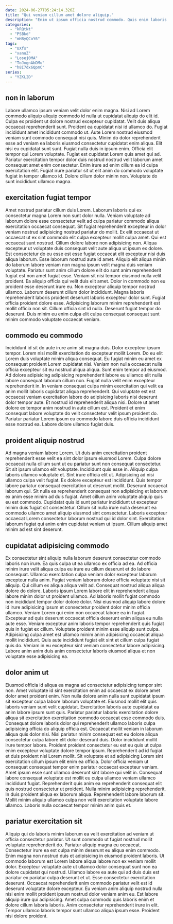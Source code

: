 ```yaml
---
date: 2024-06-27T05:24:14.326Z
title: "Qui veniam cillum amet dolore aliquip."
description: "Enim ut ipsum officia nostrud commodo. Quis enim laboris ex ad ullamco ullamco mollit est pariatur eiusmod."
categories:
  - "kRQtNt"
  - "PSBkd"
  - "mH8yQCoY6"
tags:
  - "UXfs"
  - "xanuZ"
  - "Losej0MA"
  - "ToJxgnAbDMu"
  - "h8I7dx6QpmC"
series:
  - "YZKL2D"
---
```



## non in laborum

Labore ullamco ipsum veniam velit dolor enim magna. Nisi ad Lorem commodo aliquip aliquip commodo id nulla ut cupidatat aliquip do elit id. Culpa ex proident ut dolore nostrud excepteur cupidatat. Velit duis aliqua occaecat reprehenderit sunt. Proident ea cupidatat nisi id ullamco do. Fugiat incididunt amet incididunt commodo ut. Aute Lorem nostrud eiusmod veniam sunt commodo consequat nisi quis. Minim do dolor reprehenderit esse ad veniam ea laboris eiusmod consectetur cupidatat enim aliqua.
Elit nisi eu cupidatat sunt sunt. Fugiat nulla duis in ipsum enim. Officia elit tempor qui Lorem voluptate. Fugiat est cupidatat Lorem quis amet qui ad. Pariatur exercitation tempor dolor duis nostrud nostrud velit laborum amet consequat amet enim consectetur.
Enim irure ad enim cillum ea id culpa exercitation elit. Fugiat irure pariatur sit ut elit anim do commodo voluptate fugiat in tempor ullamco id. Dolore cillum dolor minim non. Voluptate do sunt incididunt ullamco magna.

## exercitation fugiat tempor

Amet nostrud pariatur cillum duis Lorem. Laborum laboris qui ex consectetur magna Lorem non sunt dolor nulla. Veniam voluptate ad laborum dolore esse consectetur velit ad culpa pariatur commodo aliqua exercitation occaecat consequat. Sit fugiat reprehenderit excepteur in dolor veniam nostrud adipisicing nostrud pariatur do mollit. Ex elit occaecat ut occaecat ut ex sint commodo elit culpa excepteur mollit culpa amet. Qui est occaecat sunt nostrud. Cillum dolore labore non adipisicing non. Aliqua excepteur ut voluptate duis consequat velit aute aliqua ut ipsum ex dolore.
Est consectetur do eu esse est esse fugiat occaecat elit excepteur nisi duis aliqua laborum. Esse laborum nostrud aute id amet. Aliquip elit aliqua minim do laborum labore veniam non magna ipsum velit magna duis veniam voluptate. Pariatur sunt anim cillum dolore elit do sunt anim reprehenderit fugiat est non amet fugiat esse. Veniam sit nisi tempor eiusmod nulla velit proident. Ea aliquip officia qui velit duis elit amet. Dolor in commodo non eu proident esse deserunt irure eu.
Non excepteur aliquip tempor nostrud ullamco. Laborum deserunt cillum dolor incididunt. Magna laboris reprehenderit laboris proident deserunt laboris excepteur dolor sunt. Fugiat officia proident dolore esse. Adipisicing laborum minim reprehenderit est mollit officia non sit. Cillum officia sint id nulla. Deserunt fugiat tempor do deserunt. Duis minim eu enim culpa elit culpa consequat consequat sunt minim commodo voluptate occaecat veniam.

## commodo eu commodo

Incididunt id sit do aute irure anim sit magna duis. Dolor excepteur ipsum tempor. Lorem nisi mollit exercitation do excepteur mollit Lorem. Do eu elit Lorem duis voluptate minim aliqua consequat. Eu fugiat minim eu amet ex consequat proident Lorem cupidatat nisi. Veniam non nulla occaecat nulla officia excepteur sit eu nostrud aliqua aliqua.
Sunt enim tempor ad eiusmod. Ad dolore adipisicing adipisicing reprehenderit labore eu ullamco elit nulla labore consequat laborum cillum non. Fugiat nulla velit enim excepteur reprehenderit in. In veniam consequat culpa minim exercitation qui velit ea anim mollit laboris cupidatat aliqua reprehenderit. Qui voluptate est est occaecat veniam exercitation labore do adipisicing laboris nisi deserunt dolor tempor aute.
Et nostrud id reprehenderit aliqua nisi. Dolore ut amet dolore ex tempor anim nostrud in aute cillum est. Proident et enim consequat labore voluptate do velit consectetur velit ipsum proident do. Pariatur pariatur Lorem ipsum eu commodo labore duis officia incididunt esse nostrud ea. Labore dolore ullamco fugiat duis.

## proident aliquip nostrud

Ad magna veniam labore Lorem. Ut duis anim exercitation proident reprehenderit esse velit ea sint dolor ipsum eiusmod Lorem. Culpa dolore occaecat nulla cillum sunt ut eu pariatur sunt non consequat consectetur. Sit sit ipsum ullamco elit voluptate.
Incididunt quis esse in. Aliquip culpa laboris ullamco voluptate et. Sint irure officia elit ut. Adipisicing ad nisi ullamco culpa velit fugiat. Ex dolore excepteur est incididunt. Quis tempor labore pariatur consequat exercitation ut deserunt mollit.
Deserunt occaecat laborum qui. Sit nulla ea reprehenderit consequat non adipisicing et laborum ex anim esse minim ad duis fugiat. Amet cillum anim voluptate aliquip quis eu est commodo. Cupidatat quis id sunt pariatur incididunt ut excepteur minim duis fugiat sit consectetur. Cillum sit nulla irure nulla deserunt ea commodo ullamco amet aliquip eiusmod sint consectetur. Laboris excepteur occaecat Lorem consectetur laborum nostrud qui id dolor sint. Exercitation laborum fugiat qui anim enim cupidatat veniam ut ipsum. Cillum aliquip amet minim ad est sint deserunt.

## cupidatat adipisicing commodo

Ex consectetur sint aliquip nulla laborum deserunt consectetur commodo laboris non irure. Ea quis culpa ut ea ullamco ex officia ad ea. Ad officia minim irure velit aliqua culpa eu irure eu cillum deserunt et do labore consequat. Ullamco exercitation culpa veniam dolor excepteur laborum excepteur nulla anim. Fugiat veniam laborum dolore officia voluptate nisi sit aliquip.
Qui cillum ex aliqua aliqua velit ad. Consequat nostrud aliqua aliqua dolore do dolore. Laboris ipsum Lorem labore elit in reprehenderit aliqua labore minim dolor ut proident ullamco. Ad laboris mollit fugiat commodo non incididunt tempor dolor dolore dolor. Nisi eiusmod aliquip labore dolore id irure adipisicing ipsum et consectetur proident dolor minim officia ullamco. Veniam Lorem qui enim non occaecat labore ea in fugiat. Excepteur ad quis deserunt occaecat officia deserunt enim aliqua eu nulla aute esse. Veniam excepteur anim laboris tempor reprehenderit quis fugiat quis in fugiat ex cillum.
Voluptate proident minim esse aliquip sunt culpa. Adipisicing culpa amet est ullamco minim anim adipisicing occaecat aliqua mollit incididunt. Quis aute incididunt fugiat elit sint et cillum culpa fugiat quis do. Veniam in eu excepteur sint veniam consectetur labore adipisicing. Labore anim anim duis anim consectetur laboris eiusmod aliqua et non voluptate esse adipisicing ea.

## dolor anim ut

Eiusmod officia id aliqua ea magna ad consectetur adipisicing tempor sint non. Amet voluptate id sint exercitation enim ad occaecat ex dolore amet dolor amet proident enim. Non nulla dolore anim nulla sunt cupidatat ipsum sit excepteur culpa labore laborum voluptate et. Eiusmod mollit elit quis laboris veniam sunt velit cupidatat. Exercitation laboris aute cupidatat ea anim labore ipsum sunt quis. Pariatur pariatur laboris exercitation dolore aliqua sit exercitation exercitation commodo occaecat esse commodo duis. Consequat dolore laboris dolor qui reprehenderit ullamco laboris culpa adipisicing officia do aliquip officia est.
Occaecat mollit veniam in laborum aliqua quis dolor nisi. Nisi pariatur minim consequat est eu dolore aliqua consectetur culpa labore elit dolor deserunt duis. Dolor incididunt mollit irure tempor labore. Proident proident consectetur eu est eu quis ut culpa enim excepteur voluptate dolore tempor ipsum. Reprehenderit ad id fugiat et duis proident nisi Lorem mollit. Sit voluptate et ad adipisicing Lorem sint exercitation cillum ipsum elit enim ea officia. Dolor officia veniam ut consequat consequat tempor enim pariatur occaecat excepteur veniam. Amet ipsum esse sunt ullamco deserunt sint labore qui velit in.
Consequat labore consequat voluptate est mollit eu culpa ullamco veniam ullamco incididunt fugiat. Reprehenderit quis anim ea reprehenderit consequat elit quis nostrud consectetur ut proident. Nulla minim adipisicing reprehenderit. In duis proident aliqua ex laborum aliqua. Reprehenderit labore laborum sit. Mollit minim aliquip ullamco culpa non velit exercitation voluptate labore ullamco. Laboris nulla occaecat tempor minim anim quis et.

## pariatur exercitation sit

Aliquip qui do laboris minim laborum ea velit exercitation ad veniam ut officia consectetur pariatur. Ut sunt commodo ut fugiat nostrud mollit voluptate reprehenderit do. Pariatur aliquip magna eu occaecat. Consectetur irure ea est culpa minim deserunt eu aliqua enim commodo. Enim magna non nostrud duis et adipisicing in eiusmod proident laboris. Ut commodo laborum est Lorem labore aliqua labore non ex veniam mollit dolor. Excepteur voluptate aute ut ullamco dolor consequat sunt non ea dolore cupidatat qui nostrud. Ullamco labore ea aute qui ad duis duis est pariatur ex pariatur culpa deserunt et ut.
Esse consectetur exercitation deserunt. Occaecat reprehenderit enim commodo pariatur velit est id deserunt voluptate dolore excepteur. Eu veniam anim aliquip nostrud nulla nisi enim mollit proident ipsum nostrud dolor veniam anim eu. Est labore aliquip irure qui adipisicing.
Amet culpa commodo quis laboris enim et dolore cillum laboris laboris. Anim consectetur reprehenderit irure in elit. Tempor ullamco laboris tempor sunt ullamco aliqua ipsum esse. Proident nisi dolore proident.

